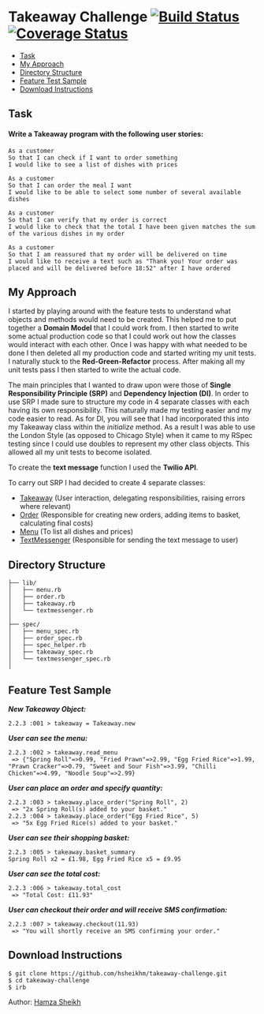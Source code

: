 Takeaway Challenge [![Build Status](https://travis-ci.org/hsheikhm/takeaway-challenge.svg?branch=master)](https://travis-ci.org/hsheikhm/takeaway-challenge) [![Coverage Status](https://coveralls.io/repos/hsheikhm/takeaway-challenge/badge.svg?branch=master&service=github)](https://coveralls.io/github/hsheikhm/takeaway-challenge?branch=master)
==================

* [Task](#task)
* [My Approach](#my-approach)
* [Directory Structure](#directory-structure)
* [Feature Test Sample](#feature-test-sample)
* [Download Instructions](#download-instructions)

## Task

#### Write a Takeaway program with the following user stories:

```
As a customer
So that I can check if I want to order something
I would like to see a list of dishes with prices

As a customer
So that I can order the meal I want
I would like to be able to select some number of several available dishes

As a customer
So that I can verify that my order is correct
I would like to check that the total I have been given matches the sum of the various dishes in my order

As a customer
So that I am reassured that my order will be delivered on time
I would like to receive a text such as "Thank you! Your order was placed and will be delivered before 18:52" after I have ordered
```

## My Approach

I started by playing around with the feature tests to understand what objects and methods would need to be created. This helped me to put together a **Domain Model** that I could work from. I then started to write some actual production code so that I could work out how the classes would interact with each other. Once I was happy with what needed to be done I then deleted all my production code and started writing my unit tests. I naturally stuck to the **Red-Green-Refactor** process. After making all my unit tests pass I then started to write the actual code.

The main principles that I wanted to draw upon were those of **Single Responsibility Principle (SRP)** and **Dependency Injection (DI)**. In order to use SRP I made sure to structure my code in 4 separate classes with each having its own responsibility. This naturally made my testing easier and my code easier to read. As for DI, you will see that I had incorporated this into my Takeaway class within the *initialize* method. As a result I was able to use the London Style (as opposed to Chicago Style) when it came to my RSpec testing since I could use doubles to represent my other class objects. This allowed all my unit tests to become isolated.

To create the **text message** function I used the **Twilio API**.

To carry out SRP I had decided to create 4 separate classes:

* [Takeaway](https://github.com/hsheikhm/takeaway-challenge/blob/master/lib/takeaway.rb) (User interaction, delegating responsibilities, raising errors where relevant)
* [Order](https://github.com/hsheikhm/takeaway-challenge/blob/master/lib/order.rb) (Responsible for creating new orders, adding items to basket, calculating final costs)
* [Menu](https://github.com/hsheikhm/takeaway-challenge/blob/master/lib/menu.rb) (To list all dishes and prices)
* [TextMessenger](https://github.com/hsheikhm/takeaway-challenge/blob/master/lib/textmessenger.rb) (Responsible for sending the text message to user)

## Directory Structure

```
├── lib/
│   ├── menu.rb
│   ├── order.rb
│   ├── takeaway.rb
│   └── textmessenger.rb
│   
├── spec/
│   ├── menu_spec.rb
│   ├── order_spec.rb
│   ├── spec_helper.rb
│   ├── takeaway_spec.rb
│   └── textmessenger_spec.rb
│
```

## Feature Test Sample

***New Takeaway Object:***
```
2.2.3 :001 > takeaway = Takeaway.new
```
***User can see the menu:***
```
2.2.3 :002 > takeaway.read_menu
 => {"Spring Roll"=>0.99, "Fried Prawn"=>2.99, "Egg Fried Rice"=>1.99, "Prawn Cracker"=>0.79, "Sweet and Sour Fish"=>3.99, "Chilli Chicken"=>4.99, "Noodle Soup"=>2.99}
```
***User can place an order and specify quantity:***
```
2.2.3 :003 > takeaway.place_order("Spring Roll", 2)
 => "2x Spring Roll(s) added to your basket."
2.2.3 :004 > takeaway.place_order("Egg Fried Rice", 5)
 => "5x Egg Fried Rice(s) added to your basket."
```
***User can see their shopping basket:***
```
2.2.3 :005 > takeaway.basket_summary
Spring Roll x2 = £1.98, Egg Fried Rice x5 = £9.95
```
***User can see the total cost:***
```
2.2.3 :006 > takeaway.total_cost
 => "Total Cost: £11.93"
```
***User can checkout their order and will receive SMS confirmation:***
```
2.2.3 :007 > takeaway.checkout(11.93)
 => "You will shortly receive an SMS confirming your order."
```

## Download Instructions

```
$ git clone https://github.com/hsheikhm/takeaway-challenge.git
$ cd takeaway-challenge
$ irb
```

Author: [Hamza Sheikh](https://github.com/hsheikhm)
